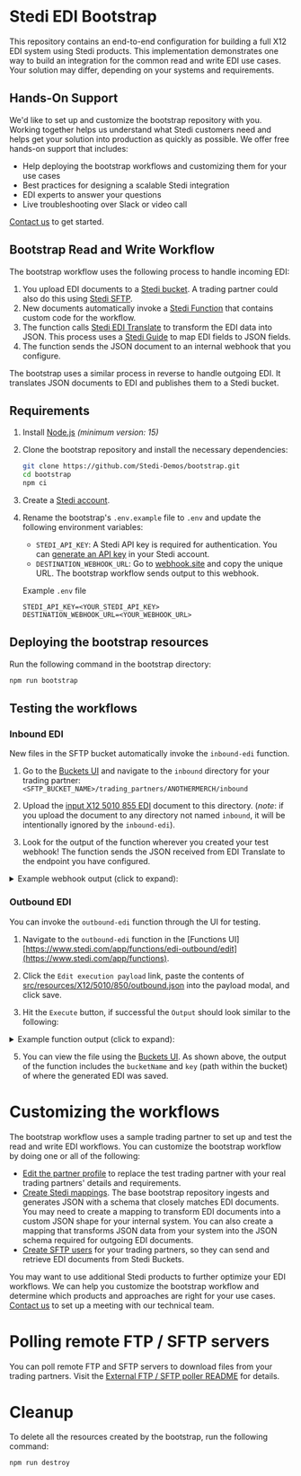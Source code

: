 # Stedi EDI Bootstrap

This repository contains an end-to-end configuration for building a full X12 EDI system using Stedi products. This
implementation demonstrates one way to build an integration for the common read and write EDI use cases. Your solution
may differ, depending on your systems and requirements.

## Hands-On Support

We'd like to set up and customize the bootstrap repository with you. Working together helps us understand what Stedi
customers need and helps get your solution into production as quickly as possible. We offer free hands-on support that
includes:

- Help deploying the bootstrap workflows and customizing them for your use cases
- Best practices for designing a scalable Stedi integration
- EDI experts to answer your questions
- Live troubleshooting over Slack or video call

[Contact us](https://www.stedi.com/contact) to get started.

## Bootstrap Read and Write Workflow

The bootstrap workflow uses the following process to handle incoming EDI:

1. You upload EDI documents to a [Stedi bucket](https://www.stedi.com/products/buckets). A trading partner could also do
   this using [Stedi SFTP](https://www.stedi.com/products/sftp).
2. New documents automatically invoke a [Stedi Function](https://www.stedi.com/products/functions) that contains custom
   code for the workflow.
3. The function calls [Stedi EDI Translate](https://www.stedi.com/products/edi-translate) to transform the EDI data into
   JSON. This process uses a [Stedi Guide](https://www.stedi.com/products/guides) to map EDI fields to JSON fields.
4. The function sends the JSON document to an internal webhook that you configure.

The bootstrap uses a similar process in reverse to handle outgoing EDI. It translates JSON documents to EDI and
publishes them to a Stedi bucket.

## Requirements

1. Install [Node.js](https://docs.npmjs.com/downloading-and-installing-node-js-and-npm) _(minimum version: 15)_

1. Clone the bootstrap repository and install the necessary dependencies:

   ```bash
   git clone https://github.com/Stedi-Demos/bootstrap.git
   cd bootstrap
   npm ci
   ```

1. Create a [Stedi account](https://www.stedi.com/auth/sign-up).

1. Rename the bootstrap's `.env.example` file to `.env` and update the following environment variables:

    - `STEDI_API_KEY`: A Stedi API key is required for authentication. You
      can [generate an API key](https://www.stedi.com/app/settings/api-keys) in your Stedi account.
    - `DESTINATION_WEBHOOK_URL`: Go to [webhook.site](https://webhook.site/) and copy the unique URL. The bootstrap
      workflow sends output to this webhook.

   Example `.env` file
   ```
   STEDI_API_KEY=<YOUR_STEDI_API_KEY>
   DESTINATION_WEBHOOK_URL=<YOUR_WEBHOOK_URL>
   ```

## Deploying the bootstrap resources

Run the following command in the bootstrap directory:

```bash
npm run bootstrap
```

## Testing the workflows

### Inbound EDI

New files in the SFTP bucket automatically invoke the `inbound-edi` function.

1. Go to the [Buckets UI](https://www.stedi.com/app/buckets) and navigate to the `inbound` directory for your trading
   partner: `<SFTP_BUCKET_NAME>/trading_partners/ANOTHERMERCH/inbound`

2. Upload the [input X12 5010 855 EDI](src/resources/X12/5010/855/inbound.edi) document to this directory. (_note_: if
   you upload the document to any directory not named `inbound`, it will be intentionally ignored by the `inbound-edi`).

3. Look for the output of the function wherever you created your test webhook! The function sends the JSON received from
   EDI Translate to the endpoint you have configured.

<details><summary>Example webhook output (click to expand):</summary>

   ```json
   {
  "delimiters": {
    "composite": ">",
    "element": "*",
    "repetition": "U",
    "segment": "~"
  },
  "envelope": {
    "interchangeHeader": {
      "authorizationInformationQualifier": "00",
      "authorizationInformation": "          ",
      "securityQualifier": "00",
      "securityInformation": "          ",
      "senderQualifier": "02",
      "senderId": "THISISME       ",
      "receiverQualifier": "ZZ",
      "receiverId": "ANOTHERMERCH   ",
      "date": "2004-08-05",
      "time": "06:24",
      "repetitionSeparator": "U",
      "controlVersionNumber": "00400",
      "controlNumber": "000000001",
      "acknowledgementRequestedCode": "0",
      "usageIndicatorCode": "P",
      "componentSeparator": ">"
    },
    "groupHeader": {
      "functionalIdentifierCode": "IM",
      "applicationSenderCode": "CNWY",
      "applicationReceiverCode": "GSRECEIVERID",
      "date": "2004-08-05",
      "time": "06:24",
      "controlNumber": "000000001",
      "agencyCode": "X",
      "release": "004010"
    },
    "groupTrailer": {
      "numberOfTransactions": "1",
      "controlNumber": "000000001"
    },
    "interchangeTrailer": {
      "numberOfFunctionalGroups": "1",
      "controlNumber": "000000001"
    }
  },
  "transactionSets": [
    {
      "heading": {
        "transaction_set_header_ST": {
          "transaction_set_identifier_code_01": "210",
          "transaction_set_control_number_02": 1
        },
        "beginning_segment_for_carriers_invoice_B3": {
          "invoice_number_02": "PRONUMBER",
          "shipment_identification_number_03": "Shipment ID Number",
          "shipment_method_of_payment_04": "PP",
          "date_06": "2004-08-05",
          "net_amount_due_07": 274.09,
          "delivery_date_09": "2004-08-09",
          "date_time_qualifier_10": "017",
          "standard_carrier_alpha_code_11": "CNWY"
        },
        "reference_identification_N9": [
          {
            "reference_identification_qualifier_01": "PO",
            "reference_identification_02": "Reference Identification"
          }
        ],
        "name_N1_loop_Shipper": [
          {
            "name_N1": {
              "entity_identifier_code_01": "SH",
              "name_02": "Name"
            },
            "additional_name_information_N2": {
              "name_01": "Name"
            },
            "address_information_N3": [
              {
                "address_information_01": "Address Information"
              }
            ],
            "geographic_location_N4": {
              "city_name_01": "City Name",
              "state_or_province_code_02": "St",
              "postal_code_03": "Postal Code",
              "country_code_04": "USA"
            }
          }
        ],
        "name_N1_loop_consignee": [
          {
            "name_N1": {
              "entity_identifier_code_01": "CN",
              "name_02": "Name"
            },
            "additional_name_information_N2": {
              "name_01": "Name"
            },
            "address_information_N3": [
              {
                "address_information_01": "Address Information"
              }
            ],
            "geographic_location_N4": {
              "city_name_01": "City Name",
              "state_or_province_code_02": "St",
              "postal_code_03": "Postal Code",
              "country_code_04": "USA"
            }
          }
        ],
        "name_N1_loop_bill_to": [
          {
            "name_N1": {
              "entity_identifier_code_01": "BT",
              "name_02": "Name"
            },
            "additional_name_information_N2": {
              "name_01": "Name"
            },
            "address_information_N3": [
              {
                "address_information_01": "Address Information"
              }
            ],
            "geographic_location_N4": {
              "city_name_01": "City Name",
              "state_or_province_code_02": "St",
              "postal_code_03": "Postal Code",
              "country_code_04": "USA"
            }
          }
        ]
      },
      "detail": {
        "assigned_number_LX_loop": [
          {
            "assigned_number_LX": {
              "assigned_number_01": 1
            },
            "description_marks_and_numbers_L5": [
              {
                "lading_line_item_number_01": 1,
                "lading_description_02": "Lading Description"
              },
              {
                "lading_line_item_number_01": 1,
                "lading_description_02": "Lading Description continued"
              }
            ],
            "line_item_quantity_and_weight_L0": [
              {
                "lading_line_item_number_01": 1,
                "weight_04": 2442,
                "weight_qualifier_05": "G",
                "lading_quantity_08": 509,
                "packaging_form_code_09": "BDL",
                "weight_unit_code_11": "L"
              }
            ],
            "rate_and_charges_L1": [
              {
                "lading_line_item_number_01": 1,
                "freight_rate_02": 325.41,
                "rate_value_qualifier_03": "FR",
                "charge_04": 325.41
              }
            ],
            "tariff_reference_L7": [
              {
                "lading_line_item_number_01": 1,
                "tariff_agency_code_02": "CNWY",
                "tariff_number_03": "5350",
                "freight_class_code_07": "55"
              }
            ]
          },
          {
            "assigned_number_LX": {
              "assigned_number_01": 2
            },
            "description_marks_and_numbers_L5": [
              {
                "lading_line_item_number_01": 2,
                "lading_description_02": "XPO DISCOUNT SAVES YOU"
              }
            ],
            "rate_and_charges_L1": [
              {
                "lading_line_item_number_01": 2,
                "charge_04": -40.23,
                "special_charge_or_allowance_code_08": "DSC"
              }
            ],
            "tariff_reference_L7": [
              {
                "lading_line_item_number_01": 2,
                "tariff_agency_code_02": "CNWY",
                "tariff_number_03": "5350"
              }
            ]
          },
          {
            "assigned_number_LX": {
              "assigned_number_01": 3
            },
            "description_marks_and_numbers_L5": [
              {
                "lading_line_item_number_01": 3,
                "lading_description_02": "FSC FUEL SURCHARGE 8.30% ...."
              }
            ],
            "rate_and_charges_L1": [
              {
                "lading_line_item_number_01": 3,
                "freight_rate_02": 30.82,
                "rate_value_qualifier_03": "FR",
                "charge_04": 30.82,
                "special_charge_or_allowance_code_08": "FUE"
              }
            ],
            "tariff_reference_L7": [
              {
                "lading_line_item_number_01": 3,
                "tariff_agency_code_02": "CNWY",
                "tariff_number_03": "110"
              }
            ]
          }
        ]
      },
      "summary": {
        "total_weight_and_charges_L3": {
          "weight_01": 2442,
          "weight_qualifier_02": "G",
          "freight_rate_03": 10484,
          "rate_value_qualifier_04": "MN",
          "charge_05": 274.09,
          "lading_quantity_11": 509,
          "weight_unit_code_12": "L"
        },
        "transaction_set_trailer_SE": {
          "number_of_included_segments_01": 13,
          "transaction_set_control_number_02": 1
        }
      }
    }
  ]
}
   ```

</details>

### Outbound EDI

You can invoke the `outbound-edi` function through the UI for testing.

1. Navigate to the `outbound-edi` function in
   the [Functions UI][https://www.stedi.com/app/functions/edi-outbound/edit](https://www.stedi.com/app/functions).

2. Click the `Edit execution payload` link, paste the contents
   of [src/resources/X12/5010/850/outbound.json](src/resources/X12/5010/850/outbound.json) into the payload modal, and
   click save.

3. Hit the `Execute` button, if successful the `Output` should look similar to the following:

  <details><summary>Example function output (click to expand):</summary>

   ```json
   {
  "statusCode": 200,
  "deliveryResults": [
    {
      "type": "bucket",
      "payload": {
        "bucketName": "4c22f54a-9ecf-41c8-b404-6a1f20674953-sftp",
        "key": "trading_partners/ANOTHERMERCH/outbound/000000005-850.edi",
        "body": "ISA*00*          *00*          *ZZ*THISISME       *14*ANOTHERMERCH   *230113*2027*U*00501*000000005*0*T*>~GS*PO*MYAPPID*ANOTAPPID*20230113*202727*000000005*X*005010~ST*850*0001~BEG*00*DS*365465413**20220830~REF*CO*ACME-4567~REF*ZZ*Thank you for your business~PER*OC*Marvin Acme*TE*973-555-1212*EM*marvin@acme.com~TD5****ZZ*FHD~N1*ST*Wile E Coyote*92*123~N3*111 Canyon Court~N4*Phoenix*AZ*85001*US~PO1*item-1*0008*EA*400**VC*VND1234567*SK*ACM/8900-400~PID*F****400 pound anvil~PO1*item-2*0004*EA*125**VC*VND000111222*SK*ACM/1100-001~PID*F****Detonator~CTT*2~AMT*TT*3700~SE*16*0001~GE*1*000000005~IEA*1*000000005~"
      }
    }
  ]
}
   ```

  </details>

5. You can view the file using the [Buckets UI](https://www.stedi.com/app/buckets). As shown above, the output of the
   function includes the `bucketName` and `key` (path within the bucket) of where the generated EDI was saved.

# Customizing the workflows

The bootstrap workflow uses a sample trading partner to set up and test the read and write EDI workflows. You can
customize the bootstrap workflow by doing one or all of the following:

- [Edit the partner profile](https://www.stedi.com/docs/getting-started/deploy-a-simple-edi-flow#add-a-partner-profile-for-your-trading-partners)
  to replace the test trading partner with your real trading partners' details and requirements.
- [Create Stedi mappings](https://www.stedi.com/docs/getting-started/deploy-a-simple-edi-flow#map-inbound-messages-to-a-custom-json-shape). The base
  bootstrap repository ingests and generates JSON with a schema that closely matches EDI documents. You may need to
  create a mapping to transform EDI documents into a custom JSON shape for your internal system. You can also create a
  mapping that transforms JSON data from your system into the JSON schema required for outgoing EDI documents.
- [Create SFTP users](https://www.stedi.com/docs/getting-started/deploy-a-simple-edi-flow#send-and-receive-documents-with-sftp)
  for your trading partners, so they can send and retrieve EDI documents from Stedi Buckets.

You may want to use additional Stedi products to further optimize your EDI workflows. We can help you customize the
bootstrap workflow and determine which products and approaches are right for your use
cases. [Contact us](https://www.stedi.com/contact) to set up a meeting with our technical team.

# Polling remote FTP / SFTP servers

You can poll remote FTP and SFTP servers to download files from your
trading partners. Visit
the [External FTP / SFTP poller README](src/functions/ftp/external-poller/README.md) for details.

# Cleanup

To delete all the resources created by the bootstrap, run the following command:

```bash
npm run destroy
```
